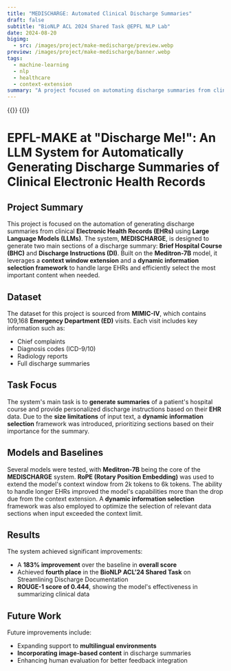 ```yaml
---
title: "MEDISCHARGE: Automated Clinical Discharge Summaries"
draft: false
subtitle: "BioNLP ACL 2024 Shared Task @EPFL NLP Lab"
date: 2024-08-20
bigimg:
  - src: /images/project/make-medischarge/preview.webp
preview: /images/project/make-medischarge/banner.webp
tags:
  - machine-learning
  - nlp
  - healthcare
  - context-extension
summary: "A project focused on automating discharge summaries from clinical electronic health records using Meditron-7B, featuring context window extension and dynamic information selection for optimal EHR summarization."
---
```


{{<link href="https://github.com/HAOTIAN89/MEDISCHARGE" class="btn btn-cyan my-3" target="_blank" inner="GitHub Repository">}}
{{<link href="https://aclanthology.org/2024.bionlp-1.61/" class="btn btn-red my-3" target="_blank" inner="ACL Paper">}}

# EPFL-MAKE at "Discharge Me!": An LLM System for Automatically Generating Discharge Summaries of Clinical Electronic Health Records

## Project Summary

This project is focused on the automation of generating discharge summaries from clinical **Electronic Health Records (EHRs)** using **Large Language Models (LLMs)**. The system, **MEDISCHARGE**, is designed to generate two main sections of a discharge summary: **Brief Hospital Course (BHC)** and **Discharge Instructions (DI)**. Built on the **Meditron-7B** model, it leverages a **context window extension** and a **dynamic information selection framework** to handle large EHRs and efficiently select the most important content when needed.

## Dataset

The dataset for this project is sourced from **MIMIC-IV**, which contains 109,168 **Emergency Department (ED)** visits. Each visit includes key information such as:
- Chief complaints
- Diagnosis codes (ICD-9/10)
- Radiology reports
- Full discharge summaries

## Task Focus

The system's main task is to **generate summaries** of a patient's hospital course and provide personalized discharge instructions based on their **EHR** data. Due to the **size limitations** of input text, a **dynamic information selection** framework was introduced, prioritizing sections based on their importance for the summary.

## Models and Baselines

Several models were tested, with **Meditron-7B** being the core of the **MEDISCHARGE** system. **RoPE (Rotary Position Embedding)** was used to extend the model's context window from 2k tokens to 6k tokens. The ability to handle longer EHRs improved the model's capabilities more than the drop due from the context extension. A **dynamic information selection** framework was also employed to optimize the selection of relevant data sections when input exceeded the context limit.

## Results

The system achieved significant improvements:
- A **183% improvement** over the baseline in **overall score**
- Achieved **fourth place** in the **BioNLP ACL’24 Shared Task** on Streamlining Discharge Documentation
- **ROUGE-1 score of 0.444**, showing the model's effectiveness in summarizing clinical data

## Future Work

Future improvements include:
- Expanding support to **multilingual environments**
- **Incorporating image-based content** in discharge summaries
- Enhancing human evaluation for better feedback integration